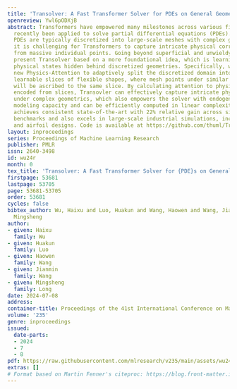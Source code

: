 ```yaml
---
title: 'Transolver: A Fast Transformer Solver for PDEs on General Geometries'
openreview: Ywl6pODXjB
abstract: Transformers have empowered many milestones across various fields and have
  recently been applied to solve partial differential equations (PDEs). However, since
  PDEs are typically discretized into large-scale meshes with complex geometries,
  it is challenging for Transformers to capture intricate physical correlations directly
  from massive individual points. Going beyond superficial and unwieldy meshes, we
  present Transolver based on a more foundational idea, which is learning intrinsic
  physical states hidden behind discretized geometries. Specifically, we propose a
  new Physics-Attention to adaptively split the discretized domain into a series of
  learnable slices of flexible shapes, where mesh points under similar physical states
  will be ascribed to the same slice. By calculating attention to physics-aware tokens
  encoded from slices, Transovler can effectively capture intricate physical correlations
  under complex geometrics, which also empowers the solver with endogenetic geometry-general
  modeling capacity and can be efficiently computed in linear complexity. Transolver
  achieves consistent state-of-the-art with 22% relative gain across six standard
  benchmarks and also excels in large-scale industrial simulations, including car
  and airfoil designs. Code is available at https://github.com/thuml/Transolver.
layout: inproceedings
series: Proceedings of Machine Learning Research
publisher: PMLR
issn: 2640-3498
id: wu24r
month: 0
tex_title: 'Transolver: A Fast Transformer Solver for {PDE}s on General Geometries'
firstpage: 53681
lastpage: 53705
page: 53681-53705
order: 53681
cycles: false
bibtex_author: Wu, Haixu and Luo, Huakun and Wang, Haowen and Wang, Jianmin and Long,
  Mingsheng
author:
- given: Haixu
  family: Wu
- given: Huakun
  family: Luo
- given: Haowen
  family: Wang
- given: Jianmin
  family: Wang
- given: Mingsheng
  family: Long
date: 2024-07-08
address:
container-title: Proceedings of the 41st International Conference on Machine Learning
volume: '235'
genre: inproceedings
issued:
  date-parts:
  - 2024
  - 7
  - 8
pdf: https://raw.githubusercontent.com/mlresearch/v235/main/assets/wu24r/wu24r.pdf
extras: []
# Format based on Martin Fenner's citeproc: https://blog.front-matter.io/posts/citeproc-yaml-for-bibliographies/
---
```

